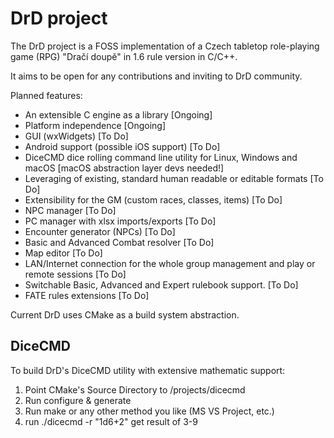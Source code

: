 # DrD project

The DrD project is a FOSS implementation of a Czech tabletop role-playing game
(RPG) "Dračí doupě" in 1.6 rule version in C/C++.

It aims to be open for any contributions and inviting to DrD community.

Planned features:
  * An extensible C engine as a library [Ongoing]
  * Platform independence [Ongoing]
  * GUI (wxWidgets) [To Do]
  * Android support (possible iOS support) [To Do]
  * DiceCMD dice rolling command line utility for Linux, Windows and macOS [macOS abstraction layer devs needed!]
  * Leveraging of existing, standard human readable or editable formats [To Do]
  * Extensibility for the GM (custom races, classes, items) [To Do]
  * NPC manager [To Do]
  * PC manager with xlsx imports/exports [To Do]
  * Encounter generator (NPCs) [To Do]
  * Basic and Advanced Combat resolver [To Do]
  * Map editor [To Do]
  * LAN/Internet connection for the whole group management and play or remote
    sessions [To Do]
  * Switchable Basic, Advanced and Expert rulebook support. [To Do]
  * FATE rules extensions [To Do]
  
Current DrD uses CMake as a build system abstraction.

## DiceCMD

To build DrD's DiceCMD utility with extensive mathematic support:

 1. Point CMake's Source Directory to /projects/dicecmd
 2. Run configure & generate
 3. Run make or any other method you like (MS VS Project, etc.)
 4. run ./dicecmd -r "1d6+2" get result of 3-9


```

```
